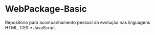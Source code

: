 # WebPackage-Basic
Repositório para acompanhamento pessoal da evolução nas linguagens HTML, CSS e JavaScript.
